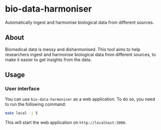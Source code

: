 # bio-data-harmoniser

Automatically ingest and harmonise biological data from different sources.

## About

Biomedical data is messy and disharmonised. This tool aims to help researchers ingest and harmonise biological data from
different sources, to make it easier to get insights from the data.

## Usage

### User interface

You can use `bio-data-harmoniser` as a web application. To do so, you need to run the following command:

```bash
make local -j 5
```

This will start the web application on `http://localhost:3000`.
